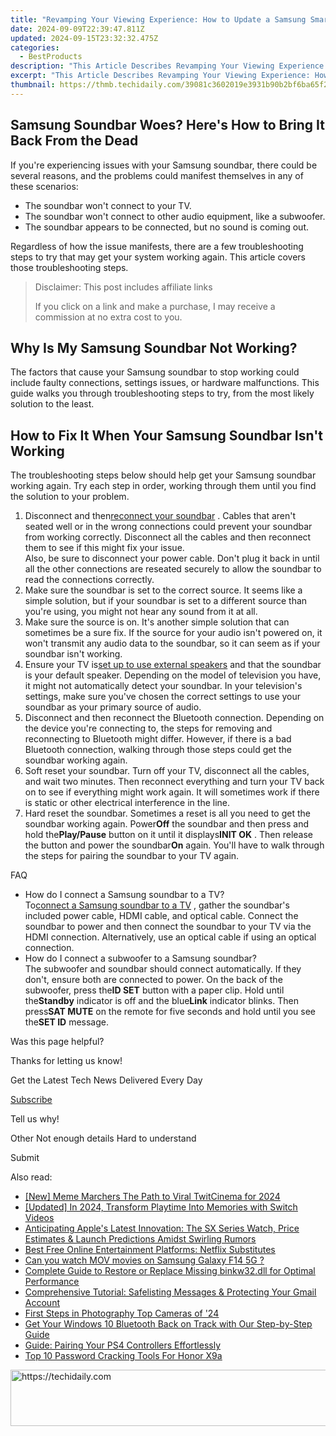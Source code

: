 ```yaml
---
title: "Revamping Your Viewing Experience: How to Update a Samsung Smart TV Model"
date: 2024-09-09T22:39:47.811Z
updated: 2024-09-15T23:32:32.475Z
categories:
  - BestProducts
description: "This Article Describes Revamping Your Viewing Experience: How to Update a Samsung Smart TV Model"
excerpt: "This Article Describes Revamping Your Viewing Experience: How to Update a Samsung Smart TV Model"
thumbnail: https://thmb.techidaily.com/39081c3602019e3931b90b2bf6ba65f285840198c689fcbfa16aad9f4c667d5e.jpg
---
```


## Samsung Soundbar Woes? Here's How to Bring It Back From the Dead
 If you're experiencing issues with your Samsung soundbar, there could be several reasons, and the problems could manifest themselves in any of these scenarios:

* The soundbar won't connect to your TV.
* The soundbar won't connect to other audio equipment, like a subwoofer.
* The soundbar appears to be connected, but no sound is coming out.

 Regardless of how the issue manifests, there are a few troubleshooting steps to try that may get your system working again. This article covers those troubleshooting steps.

>  Disclaimer: This post includes affiliate links
>
>  If you click on a link and make a purchase, I may receive a commission at no extra cost to you.
>

## Why Is My Samsung Soundbar Not Working?

 The factors that cause your Samsung soundbar to stop working could include faulty connections, settings issues, or hardware malfunctions. This guide walks you through troubleshooting steps to try, from the most likely solution to the least.

## How to Fix It When Your Samsung Soundbar Isn't Working

 The troubleshooting steps below should help get your Samsung soundbar working again. Try each step in order, working through them until you find the solution to your problem.

1. Disconnect and then[reconnect your soundbar](https://www.lifewire.com/connect-tv-to-external-audio-system-1846816) . Cables that aren't seated well or in the wrong connections could prevent your soundbar from working correctly. Disconnect all the cables and then reconnect them to see if this might fix your issue.  
 Also, be sure to disconnect your power cable. Don't plug it back in until all the other connections are reseated securely to allow the soundbar to read the connections correctly.
2. Make sure the soundbar is set to the correct source. It seems like a simple solution, but if your soundbar is set to a different source than you're using, you might not hear any sound from it at all.
3. Make sure the source is on. It's another simple solution that can sometimes be a sure fix. If the source for your audio isn't powered on, it won't transmit any audio data to the soundbar, so it can seem as if your soundbar isn't working.
4. Ensure your TV is[set up to use external speakers](https://www.lifewire.com/connect-and-set-up-a-sound-bar-4138615) and that the soundbar is your default speaker. Depending on the model of television you have, it might not automatically detect your soundbar. In your television's settings, make sure you've chosen the correct settings to use your soundbar as your primary source of audio.
5. Disconnect and then reconnect the Bluetooth connection. Depending on the device you're connecting to, the steps for removing and reconnecting to Bluetooth might differ. However, if there is a bad Bluetooth connection, walking through those steps could get the soundbar working again.
6. Soft reset your soundbar. Turn off your TV, disconnect all the cables, and wait two minutes. Then reconnect everything and turn your TV back on to see if everything might work again. It will sometimes work if there is static or other electrical interference in the line.
7. Hard reset the soundbar. Sometimes a reset is all you need to get the soundbar working again. Power**Off** the soundbar and then press and hold the**Play/Pause** button on it until it displays**INIT OK** . Then release the button and power the soundbar**On** again. You'll have to walk through the steps for pairing the soundbar to your TV again.

 FAQ

* How do I connect a Samsung soundbar to a TV?  
 To[connect a Samsung soundbar to a TV](https://www.lifewire.com/connect-samsung-soundbar-to-tv-5217392) , gather the soundbar's included power cable, HDMI cable, and optical cable. Connect the soundbar to power and then connect the soundbar to your TV via the HDMI connection. Alternatively, use an optical cable if using an optical connection.
* How do I connect a subwoofer to a Samsung soundbar?  
 The subwoofer and soundbar should connect automatically. If they don't, ensure both are connected to power. On the back of the subwoofer, press the**ID SET** button with a paper clip. Hold until the**Standby** indicator is off and the blue**Link** indicator blinks. Then press**SAT MUTE** on the remote for five seconds and hold until you see the**SET ID** message.

Was this page helpful?

Thanks for letting us know!

 Get the Latest Tech News Delivered Every Day

[Subscribe](https://www.lifewire.com/#)

Tell us why!

 Other  Not enough details  Hard to understand

 Submit

<ins class="adsbygoogle"
     style="display:block"
     data-ad-format="autorelaxed"
     data-ad-client="ca-pub-7571918770474297"
     data-ad-slot="1223367746"></ins>

<ins class="adsbygoogle"
     style="display:block"
     data-ad-client="ca-pub-7571918770474297"
     data-ad-slot="8358498916"
     data-ad-format="auto"
     data-full-width-responsive="true"></ins>

<span class="atpl-alsoreadstyle">Also read:</span>
<div><ul>
<li><a href="https://twitter-videos.techidaily.com/new-meme-marchers-the-path-to-viral-twitcinema-for-2024/"><u>[New] Meme Marchers The Path to Viral TwitCinema for 2024</u></a></li>
<li><a href="https://video-screen-grab.techidaily.com/updated-in-2024-transform-playtime-into-memories-with-switch-videos/"><u>[Updated] In 2024, Transform Playtime Into Memories with Switch Videos</u></a></li>
<li><a href="https://tech-renaissance.techidaily.com/anticipating-apples-latest-innovation-the-sx-series-watch-price-estimates-and-launch-predictions-amidst-swirling-rumors/"><u>Anticipating Apple's Latest Innovation: The SX Series Watch, Price Estimates & Launch Predictions Amidst Swirling Rumors</u></a></li>
<li><a href="https://tech-renaissance.techidaily.com/best-free-online-entertainment-platforms-netflix-substitutes/"><u>Best Free Online Entertainment Platforms: Netflix Substitutes</u></a></li>
<li><a href="https://phone-solutions.techidaily.com/can-you-watch-mov-movies-on-samsung-galaxy-f14-5g-by-aiseesoft-video-converter-play-mov-on-android/"><u>Can you watch MOV movies on Samsung Galaxy F14 5G ?</u></a></li>
<li><a href="https://tech-renaissance.techidaily.com/complete-guide-to-restore-or-replace-missing-binkw32dll-for-optimal-performance/"><u>Complete Guide to Restore or Replace Missing binkw32.dll for Optimal Performance</u></a></li>
<li><a href="https://tech-renaissance.techidaily.com/comprehensive-tutorial-safelisting-messages-and-protecting-your-gmail-account/"><u>Comprehensive Tutorial: Safelisting Messages & Protecting Your Gmail Account</u></a></li>
<li><a href="https://extra-resources.techidaily.com/first-steps-in-photography-top-cameras-of-24/"><u>First Steps in Photography Top Cameras of '24</u></a></li>
<li><a href="https://win-howtos.techidaily.com/get-your-windows-10-bluetooth-back-on-track-with-our-step-by-step-guide/"><u>Get Your Windows 10 Bluetooth Back on Track with Our Step-by-Step Guide</u></a></li>
<li><a href="https://tech-renaissance.techidaily.com/guide-pairing-your-ps4-controllers-effortlessly/"><u>Guide: Pairing Your PS4 Controllers Effortlessly</u></a></li>
<li><a href="https://unlock-android.techidaily.com/top-10-password-cracking-tools-for-honor-x9a-by-drfone-android/"><u>Top 10 Password Cracking Tools For Honor X9a</u></a></li>
</ul></div>

<!-- affiliate ads begin -->
<a href="https://ephamedtechinc.pxf.io/c/5597632/2137207/26400" target="_top" id="2137207">
  <img src="//a.impactradius-go.com/display-ad/26400-2137207" border="0" alt="https://techidaily.com" width="728" height="90"/>
</a>
<img height="0" width="0" src="https://ephamedtechinc.pxf.io/i/5597632/2137207/26400" style="position:absolute;visibility:hidden;" border="0" />
<!-- affiliate ads end -->

